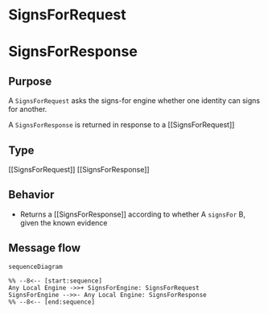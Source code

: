 <div class="message" markdown>


# SignsForRequest

# SignsForResponse

## Purpose


<!-- --8<-- [start:purpose] -->
A `SignsForRequest` asks the signs-for engine whether one identity can signs for another.

A `SignsForResponse` is returned in response to a [[SignsForRequest]]
<!-- --8<-- [end:purpose] -->

## Type


<!-- --8<-- [start:type] -->
[[SignsForRequest]]
[[SignsForResponse]]
<!-- --8<-- [end:type] -->

## Behavior


<!-- --8<-- [start:behavior] -->
- Returns a [[SignsForResponse]] according to whether A `signsFor` B, given the known evidence
<!-- --8<-- [end:behavior] -->

## Message flow


<!-- --8<-- [start:messages] -->
```mermaid
sequenceDiagram

%% --8<-- [start:sequence]
Any Local Engine ->>+ SignsForEngine: SignsForRequest
SignsForEngine -->>- Any Local Engine: SignsForResponse
%% --8<-- [end:sequence]
```
<!-- --8<-- [end:messages] -->

</div>

